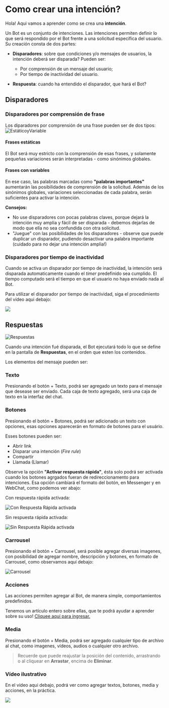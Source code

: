 # Como crear una intención?

Hola! Aqui vamos a aprender como se crea una **intención**.

Un Bot es un conjunto de intenciones. Las intenciones permiten definir lo que será respondido por el Bot frente a una solicitud específica del usuario. Su creación consta de dos partes:

- **Disparadores**: sobre que condiciones y/o mensajes de usuarios, la intención deberá ser disparada? Pueden ser:

	- Por comprensión de un mensaje del usuario;
	- Por tiempo de inactividad del usuario.

- **Respuesta**: cuando ha entendido el disparador, que hará el Bot?

## Disparadores

### Disparadores por comprensión de frase

Los diparadores por comprensión de una frase pueden ser de dos tipos:
![EstáticoyVariable](https://botmakeradmin.github.io/docs/pt/imagens/Estatico.png)

#### Frases estáticas

El Bot será muy estricto con la comprensión de esas frases, y solamente pequeñas variaciones serán interpretadas - como sinónimos globales.

#### Frases con variables

En ese caso, las palabras marcadas como **"palabras importantes"** aumentarán las posibilidades de comprensión de la solicitud. Además de los sinónimos globales, variaciones seleccionadas de cada palabra, serán suficientes para activar la intención.


**Consejos:**

- No use disparadores con pocas palabras claves, porque dejará la intención muy amplia y fácil de ser disparada - debemos dejarlas de modo que ella no sea confundida con otra solicitud.
- "Juegue" con las posibilidades de los disparadores - observe que puede duplicar un disparador, pudiendo desactivar una palabra importante (cuidado para no dejar una intención amplia!)

### Disparadores por tiempo de inactividad

Cuando se activa un disparador por tiempo de inactividad, la intención será disparada automaticamente cuando el *timer* predefinido sea cumplido. El tiempo computado será el tiempo en que el usuario no haya enviado nada al Bot.

Para utilizar el disparador por tiempo de inactividad, siga el procedimiento del vídeo aqui debajo:

[![](http://img.youtube.com/vi/uROmiorHU-c/0.jpg)](http://www.youtube.com/watch?v=uROmiorHU-c)


## Respuestas

![Respuestas](https://botmakeradmin.github.io/docs/pt/imagens/Respostas.png)

Cuando una intención fué disparada, el Bot ejecutará todo lo que se define en la pantalla de **Respuestas**, en el orden que esten los contenidos.

Los elementos del mensaje pueden ser:

### Texto
Presionando el botón + Texto, podrá ser agregado un texto para el mensaje que desease ser enviado. Cada caja de texto agregado, será una caja de texto en la interfaz del chat.

###  Botones
Presionando el botón + Botones, podrá ser adicionado un texto con opciones, esas opciones aparecerán en formato de botones para el usuário.

Esses botones pueden ser:

- Abrir link
- Disparar una intención (*Fire rule*)
- Compartir
- Llamada (Llamar)

Observe la opción **"Activar respuesta rápida"**, ésta solo podrá ser activada cuando los botones agrgados fueran de redireccionamento para intenciones. Esa opción cambiará el formato del botón, en Messenger y en WebChat, como podemos ver abajo:

Con respuesta rápida activada:

![Con Respuesta Rápida activada](https://botmakeradmin.github.io/docs/pt/imagens/ComRespostaRapida.jpg)

Sin respuesta rápida activada:

![Sin Respuesta Rápida activada](https://botmakeradmin.github.io/docs/pt/imagens/SemRespostaRapida.jpg)

### Carrousel
Presionando el botón + Carrousel, será posible agregar diversas imagenes, con posibilidad de agregar nombre, descripción y botones, en formato de Carrousel, como observamos aquí debajo:

![Carrousel](https://botmakeradmin.github.io/docs/pt/imagens/Carrossel.png)

### Acciones
Las acciones permiten agregar al Bot, de manera simple, comportamientos predefinidos.

Tenemos un artículo entero sobre ellas, que te podrá ayudar a aprender sobre su uso! 
[Cliquee aquí para ingresar.](https://botmakeradmin.github.io/docs/pt/A%C3%A7%C3%B5es%20e%20Vari%C3%A1veis.md)

### Media
Presionando el botón + Media, podrá ser agregado cualquier tipo de archivo al chat, como imagenes, vídeos, audios o cualquier otro archivo. 

> Recuerde que puede reajustar la posición del contenido, arrastrando o al cliquear en **Arrastar**, encima de **Eliminar**.


### Vídeo ilustrativo

En el vídeo aqui debajo, podrá ver como agregar textos, botones, media y acciones, en la práctica.

[![](http://img.youtube.com/vi/bzvXxP1gDtA/0.jpg)](http://www.youtube.com/watch?v=bzvXxP1gDtA "")


<!--stackedit_data:
eyJoaXN0b3J5IjpbMTU2MjgzNjYyMiwxMzM2ODMwNDE3LC0yMT
Q0NTMwMzg1LDE1NDU1MjU3MzQsMTU5NTg5NzEwNiwxNDQ3NTQ2
MDkyLDEyODMzMjk0NTVdfQ==
-->
<!--stackedit_data:
eyJoaXN0b3J5IjpbNTkyNzU5NTAxXX0=
-->
<!--stackedit_data:
eyJoaXN0b3J5IjpbLTEwMzM5MTg4MjNdfQ==
-->
<!--stackedit_data:
eyJoaXN0b3J5IjpbMTMzNDgxMDk4OF19
-->
